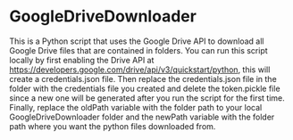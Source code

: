 # GoogleDriveDownloader
This is a Python script that uses the Google Drive API to download all Google Drive files that are contained in folders. You can run this script locally by first enabling the Drive API at https://developers.google.com/drive/api/v3/quickstart/python, this will create a credentials.json file. Then replace the credentials.json file in the folder with the credentials file you created and delete the token.pickle file since a new one will be generated after you run the script for the first time. Finally, replace the oldPath variable with the folder path to your local GoogleDriveDownloader folder and the newPath variable with the folder path where you want the python files downloaded from.
